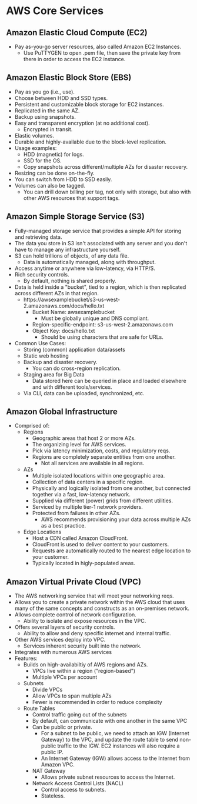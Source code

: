 # AWS Core Services

## Amazon Elastic Cloud Compute (EC2)
* Pay as-you-go server resources, also called Amazon EC2 Instances. 
  * Use PuTTYGEN to open .pem file, then save the private key from there 
    in order to access the EC2 instance.

## Amazon Elastic Block Store (EBS)
* Pay as you go (i.e., use).
* Choose between HDD and SSD types.
* Persistent and customizable block storage for EC2 instances.
* Replicated in the same AZ.
* Backup using snapshots.
* Easy and transparent encryption (at no additional cost).
  * Encrypted in transit.
* Elastic volumes.
* Durable and highly-available due to the block-level replication.
* Usage examples:
  * HDD (magnetic) for logs.
  * SSD for the OS.
  * Copy snapshots across different/multiple AZs for disaster recovery.
* Resizing can be done on-the-fly.
* You can switch from HDD to SSD easily.
* Volumes can also be tagged.
  * You can drill down billing per tag, not only with storage, but also 
    with other AWS resources that support tags.

## Amazon Simple Storage Service (S3)
* Fully-managed storage service that provides a simple API for storing
  and retrieving data.
* The data you store in S3 isn't associated with any server and you 
  don't have to manage any infrastructure yourself.
* S3 can hold trillions of objects, of any data file.
  * Data is automatically managed, along with throughput.
* Access anytime or anywhere via low-latency, via HTTP/S.
* Rich security controls.
  * By default, nothing is shared properly.
* Data is held inside a "bucket", tied to a region, which is then 
  replicated across different AZs in that region.
  * https://awsexamplebucket/s3-us-west-2.amazonaws.com/docs/hello.txt
    * Bucket Name: awsexamplebucket
      * Must be globally unique and DNS compliant.
    * Region-specific-endpoint: s3-us-west-2.amazonaws.com
    * Object Key: docs/hello.txt
      * Should be using characters that are safe for URLs.
* Common Use Cases:
  * Storing (common) application data/assets
  * Static web hosting
  * Backup and disaster recovery.
    * You can do cross-region replication.
  * Staging area for Big Data
    * Data stored here can be queried in place and loaded elsewhere and 
      with different tools/services.
  * Via CLI, data can be uploaded, synchronized, etc.

## Amazon Global Infrastructure
* Comprised of:
  * Regions
    * Geographic areas that host 2 or more AZs.
    * The organizing level for AWS services.
    * Pick via latency minimization, costs, and regulatory reqs.
    * Regions are completely separate entities from one another.
      * Not all services are available in all regions.
  * AZs
    * Multiple isolated locations within one geographic area.
    * Collection of data centers in a specific region.
    * Physically and logically isolated from one another, but connected 
      together via a fast, low-latency network.
    * Supplied via different (power) grids from different utilities.
    * Serviced by multiple tier-1 network providers.
    * Protected from failures in other AZs.
      * AWS recommends provisioning your data across multiple AZs as a
        best practice.
  * Edge Locations
    * Host a CDN called Amazon CloudFront.
    * CloudFront is used to deliver content to your customers.
    * Requests are automatically routed to the nearest edge location
      to your customer.
    * Typically located in higly-populated areas.

## Amazon Virtual Private Cloud (VPC)
* The AWS networking service that will meet your networking reqs.
* Allows you to create a private network within the AWS cloud that
    uses many of the same concepts and constructs as an on-premises
    network.
* Allows complete control of network configuration.
  * Ability to isolate and expose resources in the VPC.
* Offers several layers of security controls.
  * Ability to allow and deny specific internet and internal traffic.
* Other AWS services deploy into VPC.
  * Services inherent security built into the network.
* Integrates with numerous AWS services
* Features:
  * Builds on high-availabiltiy of AWS regions and AZs.
    * VPCs live within a region ("region-based")
    * Multiple VPCs per account
  * Subnets
    * Divide VPCs
    * Allow VPCs to span multiple AZs
    * Fewer is recommended in order to reduce complexity
  * Route Tables
    * Control traffic going out of the subnets
    * By default, can communicate with one another in the same VPC
    * Can be public or private.
      * For a subnet to be public, we need to attach an IGW (Internet
        Gateway) to the VPC, and update the route table to send non-
        public traffic to the IGW. EC2 instances will also require a
        public IP.
      * An Internet Gateway (IGW) allows access to the Internet from
        Amazon VPC.
    * NAT Gateway
      * Allows private subnet resources to access the Internet.
    * Network Access Control Lists (NACL)
      * Control access to subnets.
      * Stateless.

